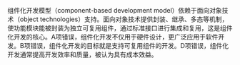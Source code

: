 组件化开发模型（component-based development model）依赖于面向对象技术（object technologies）支持。面向对象技术提供封装、继承、多态等机制，使功能模块能被封装为独立可复用组件，通过标准接口进行集成和复用，这是组件化开发的核心。A项错误，组件化开发不仅用于硬件设计，更广泛应用于软件开发。B项错误，组件化开发的目标就是支持可复用组件的开发。D项错误，组件化开发通常提高开发效率和质量，被认为具有成本效益。
